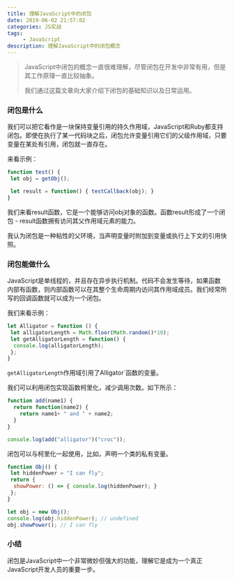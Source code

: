 ```yaml
---
title: 理解JavaScript中的闭包
date: 2019-06-02 21:57:02
categories: JS实战
tags:
     - JavaScript
description: 理解JavaScript中的闭包概念
---
```


> JavaScript中闭包的概念一直很难理解，尽管闭包在开发中非常有用，但是其工作原理一直比较抽象。
>
> 我们通过这篇文章向大家介绍下闭包的基础知识以及日常运用。



### 闭包是什么

我们可以把它看作是一块保持变量引用的持久作用域，JavaScript和Ruby都支持闭包。即使在执行了某一代码块之后，闭包允许变量引用它们的父级作用域，只要变量在某处有引用，闭包就一直存在。

来看示例：

```javascript
function test() {
 let obj = getObj(); 

 let result = function() { testCallback(obj); }
}
```

我们来看result函数，它是一个能够访问obj对象的函数。函数result形成了一个闭包 - result函数拥有访问其父作用域元素的能力。

我认为闭包是一种粘性的父环境，当声明变量时附加到变量或执行上下文的引用快照。

### 闭包能做什么

JavaScript是单线程的，并且存在异步执行机制。代码不会发生等待，如果函数内部有函数，则内部函数可以在其整个生命周期内访问其作用域成员。我们经常所写的回调函数就可以成为一个闭包。

我们来看示例：

```javascript
let Alligator = function () {
 let alligatorLength = Math.floor(Math.random()*10);
 let getAlligatorLength = function() { 
  console.log(alligatorLength); 
 };
}
```

`getAlligatorLength`作用域引用了Alligator`函数的变量。

我们可以利用闭包实现函数柯里化，减少调用次数。如下所示：

```javascript
function add(name1) {
  return function(name2) {
    return name1+ " and " + name2;
  }
}

console.log(add("alligator")("croc")); 
```

闭包可以与柯里化一起使用，比如，声明一个类的私有变量。

```javascript
function Obj() {
 let hiddenPower = "I can fly";
 return {
  showPower: () => { console.log(hiddenPower); }
 };
}

let obj = new Obj();
console.log(obj.hiddenPower); // undefined
obj.showPower(); // I can fly
```

### 小结

闭包是JavaScript中一个非常微妙但强大的功能，理解它是成为一个真正JavaScript开发人员的重要一步。

